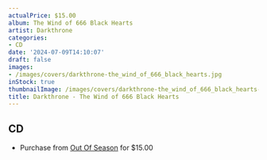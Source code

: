 ```yaml
---
actualPrice: $15.00
album: The Wind of 666 Black Hearts
artist: Darkthrone
categories:
- CD
date: '2024-07-09T14:10:07'
draft: false
images:
- /images/covers/darkthrone-the_wind_of_666_black_hearts.jpg
inStock: true
thumbnailImage: /images/covers/darkthrone-the_wind_of_666_black_hearts-thumb.jpg
title: Darkthrone - The Wind of 666 Black Hearts
---
```


## CD
* Purchase from [Out Of Season](https://www.outofseasonlabel.com/products/darkthrone-the-wind-of-666-black-hearts-cd) for $15.00

